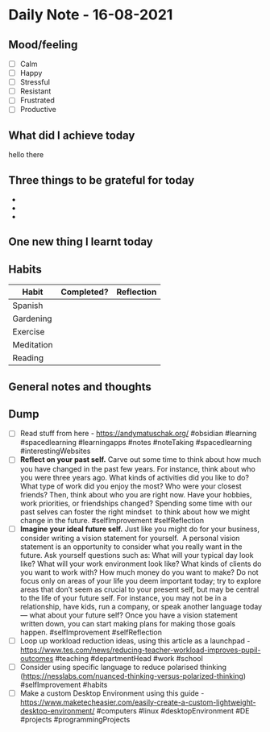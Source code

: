 # Daily Note - 16-08-2021

## Mood/feeling
- [ ] Calm 
- [ ]  Happy 
- [ ]  Stressful 
- [ ]  Resistant
- [ ]  Frustrated
- [ ]  Productive

## What did I achieve today
hello there

## Three things to be grateful for today
- 
-
-
	
## One new thing I learnt today

## Habits
Habit | Completed? | Reflection
-----| ------------|---------
Spanish || 
Gardening ||
Exercise ||
Meditation ||
Reading || 


## General notes and thoughts

## Dump
- [ ] Read stuff from here - https://andymatuschak.org/ #obsidian #learning #spacedlearning #learningapps #notes #noteTaking #spacedlearning #interestingWebsites
- [ ]  **Reflect on your past self.** Carve out some time to think about how much you have changed in the past few years. For instance, think about who you were three years ago. What kinds of activities did you like to do? What type of work did you enjoy the most? Who were your closest friends? Then, think about who you are right now. Have your hobbies, work priorities, or friendships changed? Spending some time with our past selves can foster the right mindset  to think about how we might change in the future. #selfImprovement #selfReflection
- [ ] **Imagine your ideal future self.** Just like you might do for your business, consider writing a vision statement for yourself.  A personal vision statement is an opportunity to consider what you really want in the future. Ask yourself questions such as: What will your typical day look like? What will your work environment look like? What kinds of clients do you want to work with? How much money do you want to make? Do not focus only on areas of your life you deem important today; try to explore areas that don’t seem as crucial to your present self, but may be central to the life of your future self. For instance, you may not be in a relationship, have kids, run a company, or speak another language today — what about your future self? Once you have a vision statement written down, you can start making plans for making those goals happen. #selfImprovement #selfReflection  
- [ ] Loop up workload reduction ideas, using this article as a launchpad - https://www.tes.com/news/reducing-teacher-workload-improves-pupil-outcomes #teaching #departmentHead #work #school
- [ ] Consider using specific language to reduce polarised thinking (https://nesslabs.com/nuanced-thinking-versus-polarized-thinking) #selfImprovement #habits 
- [ ] Make a custom Desktop Environment using this guide - https://www.maketecheasier.com/easily-create-a-custom-lightweight-desktop-environment/ #computers #linux #desktopEnvironment #DE #projects #programmingProjects 